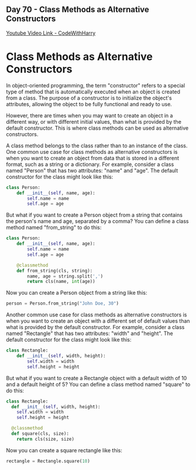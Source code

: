 ## Day 70 - Class Methods as Alternative Constructors

[Youtube Video Link - CodeWithHarry](https://youtu.be/FGlKJdy--p8)

# Class Methods as Alternative Constructors

In object-oriented programming, the term "constructor" refers to a special type of method that is automatically executed when an object is created from a class. The purpose of a constructor is to initialize the object's attributes, allowing the object to be fully functional and ready to use.

However, there are times when you may want to create an object in a different way, or with different initial values, than what is provided by the default constructor. This is where class methods can be used as alternative constructors.

A class method belongs to the class rather than to an instance of the class. One common use case for class methods as alternative constructors is when you want to create an object from data that is stored in a different format, such as a string or a dictionary. For example, consider a class named "Person" that has two attributes: "name" and "age". The default constructor for the class might look like this:

```python
class Person:
    def __init__(self, name, age):
        self.name = name
        self.age = age
```

But what if you want to create a Person object from a string that contains the person's name and age, separated by a comma? You can define a class method named "from_string" to do this:

```python
class Person:
    def __init__(self, name, age):
        self.name = name
        self.age = age

    @classmethod
    def from_string(cls, string):
        name, age = string.split(',')
        return cls(name, int(age))
```

Now you can create a Person object from a string like this:

```python
person = Person.from_string("John Doe, 30")
```

Another common use case for class methods as alternative constructors is when you want to create an object with a different set of default values than what is provided by the default constructor. For example, consider a class named "Rectangle" that has two attributes: "width" and "height". The default constructor for the class might look like this:

```python
class Rectangle:
    def __init__(self, width, height):
        self.width = width
        self.height = height

```

But what if you want to create a Rectangle object with a default width of 10 and a default height of 5? You can define a class method named "square" to do this:

```python
class Rectangle:
  def __init__(self, width, height):
    self.width = width
    self.height = height

  @classmethod
  def square(cls, size):
    return cls(size, size)
```

Now you can create a square rectangle like this:

```python
rectangle = Rectangle.square(10)
```
